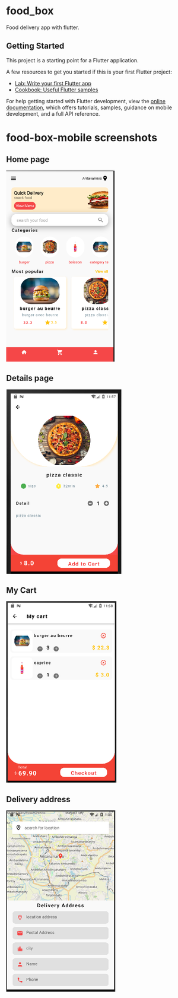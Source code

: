 # food_box

Food delivery app with flutter.

## Getting Started

This project is a starting point for a Flutter application.

A few resources to get you started if this is your first Flutter project:

- [Lab: Write your first Flutter app](https://docs.flutter.dev/get-started/codelab)
- [Cookbook: Useful Flutter samples](https://docs.flutter.dev/cookbook)

For help getting started with Flutter development, view the
[online documentation](https://docs.flutter.dev/), which offers tutorials,
samples, guidance on mobile development, and a full API reference.
# food-box-mobile screenshots

## Home page
![alt text](https://github.com/marcodev05/food-box-mobile/blob/master/screenshots/foodbox.PNG)

## Details page

![alt text](https://github.com/marcodev05/food-box-mobile/blob/master/screenshots/details.PNG)

## My Cart
![alt text](https://github.com/marcodev05/food-box-mobile/blob/master/screenshots/mycart.PNG)

## Delivery address
![alt text](https://github.com/marcodev05/food-box-mobile/blob/master/screenshots/localisation%20adresse%20de%20livraison.PNG)
